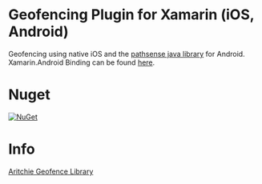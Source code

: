 # Geofencing Plugin for Xamarin (iOS, Android)
Geofencing using native iOS and the [pathsense java library](https://github.com/pathsense/pathsense-samples-android) for Android. 
Xamarin.Android Binding can be found [here](https://github.com/DevEddy/Plugin.Geofencing).

# Nuget
[![NuGet](https://img.shields.io/nuget/v/Plugin.Geofencing.Eddy.svg?maxAge=259200)](https://www.nuget.org/packages/Plugin.Geofencing.Eddy/)

# Info
[Aritchie Geofence Library](https://github.com/aritchie/geofences)
